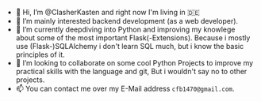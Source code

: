 - 👋 Hi, I’m @ClasherKasten and right now I'm living in 🇩🇪 
- 👀 I’m mainly interested backend development (as a web developer).
- 🌱 I’m currently deepdiving into Python and improving my knowlege about some of the most important Flask(-Extensions).
Because i mostly use (Flask-)SQLAlchemy i don't learn SQL much, but i know the basic principles of it.
- 💞️ I’m looking to collaborate on some cool Python Projects to improve my practical skills with the language and git,
But i wouldn't say no to other projects.
- 📫 You can contact me over my E-Mail address `cfb1470@gmail.com`.
